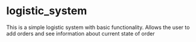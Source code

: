 # logistic_system
This is a simple logistic system with basic functionality. Allows the user to add orders and see information about current state of order
